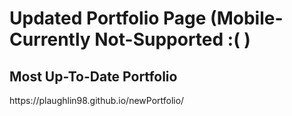 <h1>Updated Portfolio Page (Mobile-Currently Not-Supported :( )</h1>
<h2>Most Up-To-Date Portfolio</h2>
https://plaughlin98.github.io/newPortfolio/
